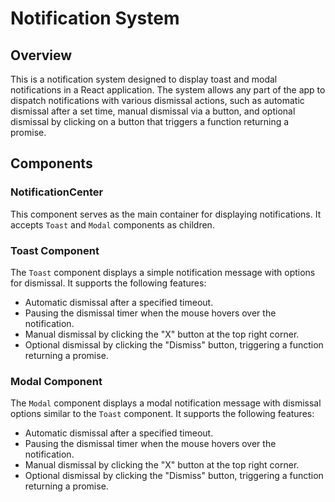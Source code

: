 # Notification System

## Overview

This is a notification system designed to display toast and modal notifications in a React application. The system allows any part of the app to dispatch notifications with various dismissal actions, such as automatic dismissal after a set time, manual dismissal via a button, and optional dismissal by clicking on a button that triggers a function returning a promise.

## Components

### NotificationCenter

This component serves as the main container for displaying notifications. It accepts `Toast` and `Modal` components as children.

### Toast Component

The `Toast` component displays a simple notification message with options for dismissal. It supports the following features:

- Automatic dismissal after a specified timeout.
- Pausing the dismissal timer when the mouse hovers over the notification.
- Manual dismissal by clicking the "X" button at the top right corner.
- Optional dismissal by clicking the "Dismiss" button, triggering a function returning a promise.

### Modal Component

The `Modal` component displays a modal notification message with dismissal options similar to the `Toast` component. It supports the following features:

- Automatic dismissal after a specified timeout.
- Pausing the dismissal timer when the mouse hovers over the notification.
- Manual dismissal by clicking the "X" button at the top right corner.
- Optional dismissal by clicking the "Dismiss" button, triggering a function returning a promise.
